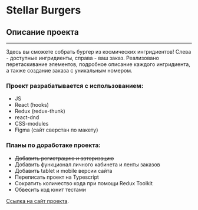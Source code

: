# Stellar Burgers

## Описание проекта
---
Здесь вы сможете собрать бургер из космических ингридиентов! Слева - доступные ингридиенты, справа - ваш заказ. Реализовано перетаскивание элементов, подробное описание каждого ингридиента, а также создание заказа с уникальным номером. 

### **Проект разрабатывается с использованием:**
* JS 
* React (hooks)
* Redux (redux-thunk)
* react-dnd
* CSS-modules
* Figma (сайт сверстан по макету)

### **Планы по доработаке проекта:**
* ~~Добавить регистрацию и авторизацию~~
* Добавить функционал личного кабинета и ленты заказов
* Добавить tablet и mobile версии сайта
* Переписать проект на Typescript 
* Сократить количество кода при помощи Redux Toolkit
* Обвесить код юнит тестами

[Ссылка на сайт проекта](https://react-burger-alpha.vercel.app/).

